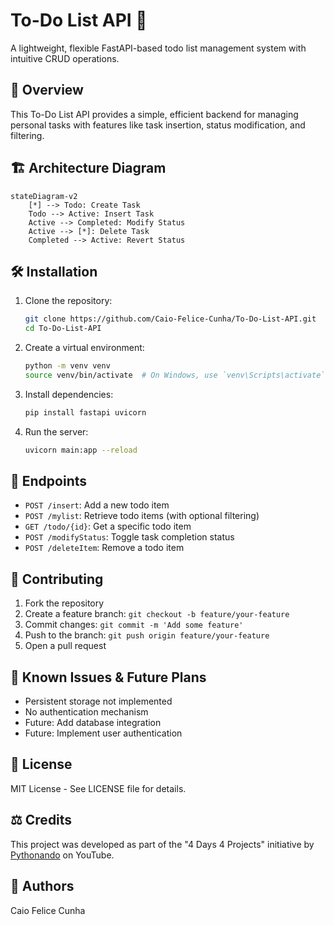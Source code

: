 # To-Do List API 🚀

A lightweight, flexible FastAPI-based todo list management system with intuitive CRUD operations.

## 🌟 Overview

This To-Do List API provides a simple, efficient backend for managing personal tasks with features like task insertion, status modification, and filtering.

## 🏗️ Architecture Diagram

```mermaid
stateDiagram-v2
    [*] --> Todo: Create Task
    Todo --> Active: Insert Task
    Active --> Completed: Modify Status
    Active --> [*]: Delete Task
    Completed --> Active: Revert Status
```

## 🛠️ Installation

1. Clone the repository:
   ```bash
   git clone https://github.com/Caio-Felice-Cunha/To-Do-List-API.git
   cd To-Do-List-API
   ```

2. Create a virtual environment:
   ```bash
   python -m venv venv
   source venv/bin/activate  # On Windows, use `venv\Scripts\activate`
   ```

3. Install dependencies:
   ```bash
   pip install fastapi uvicorn
   ```

4. Run the server:
   ```bash
   uvicorn main:app --reload
   ```

## 🚦 Endpoints

- `POST /insert`: Add a new todo item
- `POST /mylist`: Retrieve todo items (with optional filtering)
- `GET /todo/{id}`: Get a specific todo item
- `POST /modifyStatus`: Toggle task completion status
- `POST /deleteItem`: Remove a todo item

## 🤝 Contributing

1. Fork the repository
2. Create a feature branch: `git checkout -b feature/your-feature`
3. Commit changes: `git commit -m 'Add some feature'`
4. Push to the branch: `git push origin feature/your-feature`
5. Open a pull request

## 🐛 Known Issues & Future Plans

- Persistent storage not implemented
- No authentication mechanism
- Future: Add database integration
- Future: Implement user authentication

## 📄 License

MIT License - See LICENSE file for details.

## ⚖️ Credits

This project was developed as part of the "4 Days 4 Projects" initiative by [Pythonando](https://pythonando.com.br) on YouTube.

## 👥 Authors

Caio Felice Cunha